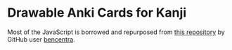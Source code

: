 # Drawable Anki Cards for Kanji

Most of the JavaScript is borrowed and repurposed from [this repository](https://github.com/bencentra/canvas/tree/master/signature) by GitHub user [bencentra](https://github.com/bencentra).